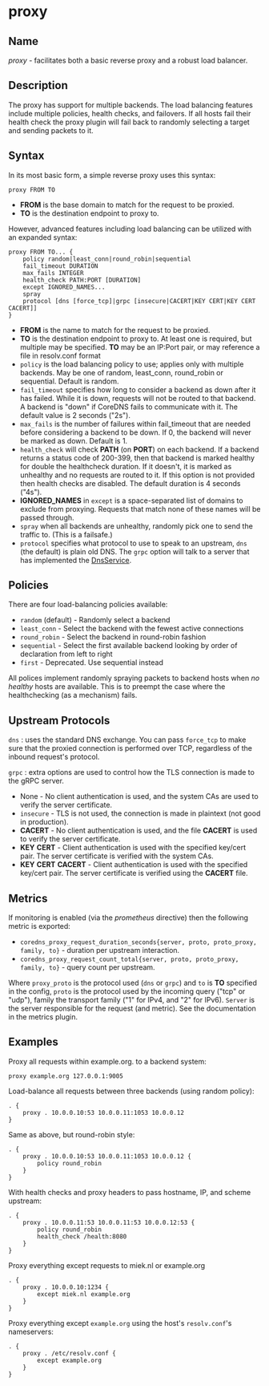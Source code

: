 # proxy

## Name

*proxy* - facilitates both a basic reverse proxy and a robust load balancer.

## Description

The proxy has support for multiple backends. The load balancing features include multiple policies,
health checks, and failovers. If all hosts fail their health check the proxy plugin will fail
back to randomly selecting a target and sending packets to it.

## Syntax

In its most basic form, a simple reverse proxy uses this syntax:

~~~
proxy FROM TO
~~~

* **FROM** is the base domain to match for the request to be proxied.
* **TO** is the destination endpoint to proxy to.

However, advanced features including load balancing can be utilized with an expanded syntax:

~~~
proxy FROM TO... {
    policy random|least_conn|round_robin|sequential
    fail_timeout DURATION
    max_fails INTEGER
    health_check PATH:PORT [DURATION]
    except IGNORED_NAMES...
    spray
    protocol [dns [force_tcp]|grpc [insecure|CACERT|KEY CERT|KEY CERT CACERT]]
}
~~~

* **FROM** is the name to match for the request to be proxied.
* **TO** is the destination endpoint to proxy to. At least one is required, but multiple may be
  specified. **TO** may be an IP:Port pair, or may reference a file in resolv.conf format
* `policy` is the load balancing policy to use; applies only with multiple backends. May be one of
  random, least_conn, round_robin or sequential. Default is random.
* `fail_timeout` specifies how long to consider a backend as down after it has failed. While it is
  down, requests will not be routed to that backend. A backend is "down" if CoreDNS fails to
  communicate with it. The default value is 2 seconds ("2s").
* `max_fails` is the number of failures within fail_timeout that are needed before considering
  a backend to be down. If 0, the backend will never be marked as down. Default is 1.
* `health_check` will check **PATH** (on **PORT**) on each backend. If a backend returns a status code of
  200-399, then that backend is marked healthy for double the healthcheck duration.  If it doesn't,
  it is marked as unhealthy and no requests are routed to it.  If this option is not provided then
  health checks are disabled.  The default duration is 4 seconds ("4s").
* **IGNORED_NAMES** in `except` is a space-separated list of domains to exclude from proxying.
  Requests that match none of these names will be passed through.
* `spray` when all backends are unhealthy, randomly pick one to send the traffic to. (This is
  a failsafe.)
* `protocol` specifies what protocol to use to speak to an upstream, `dns` (the default) is plain
  old DNS. The `grpc` option will talk to a server that has implemented
  the [DnsService](https://github.com/coredns/coredns/blob/master/pb/dns.proto).

## Policies

There are four load-balancing policies available:

* `random` (default) - Randomly select a backend
* `least_conn` - Select the backend with the fewest active connections
* `round_robin` - Select the backend in round-robin fashion
* `sequential` - Select the first available backend looking by order of declaration from left to right
* `first` - Deprecated.  Use sequential instead


All polices implement randomly spraying packets to backend hosts when *no healthy* hosts are
available. This is to preempt the case where the healthchecking (as a mechanism) fails.

## Upstream Protocols

`dns`
:   uses the standard DNS exchange. You can pass `force_tcp` to make sure that the proxied connection is performed
    over TCP, regardless of the inbound request's protocol.

`grpc`
:   extra options are used to control how the TLS connection is made to the gRPC server.

  * None - No client authentication is used, and the system CAs are used to verify the server certificate.
  * `insecure` - TLS is not used, the connection is made in plaintext (not good in production).
  * **CACERT** - No client authentication is used, and the file **CACERT** is used to verify the server certificate.
  * **KEY** **CERT** - Client authentication is used with the specified key/cert pair. The server
     certificate is verified with the system CAs.
  * **KEY** **CERT** **CACERT** - Client authentication is used with the specified key/cert pair. The
     server certificate is verified using the **CACERT** file.

## Metrics

If monitoring is enabled (via the *prometheus* directive) then the following metric is exported:

* `coredns_proxy_request_duration_seconds{server, proto, proto_proxy, family, to}` - duration per
  upstream interaction.
* `coredns_proxy_request_count_total{server, proto, proto_proxy, family, to}` - query count per
  upstream.

Where `proxy_proto` is the protocol used (`dns` or `grpc`) and `to` is **TO**
specified in the config, `proto` is the protocol used by the incoming query ("tcp" or "udp"), family
the transport family ("1" for IPv4, and "2" for IPv6). `Server` is the server responsible for the
request (and metric). See the documentation in the metrics plugin.

## Examples

Proxy all requests within example.org. to a backend system:

~~~
proxy example.org 127.0.0.1:9005
~~~

Load-balance all requests between three backends (using random policy):

~~~ corefile
. {
    proxy . 10.0.0.10:53 10.0.0.11:1053 10.0.0.12
}
~~~

Same as above, but round-robin style:

~~~ corefile
. {
    proxy . 10.0.0.10:53 10.0.0.11:1053 10.0.0.12 {
        policy round_robin
    }
}
~~~

With health checks and proxy headers to pass hostname, IP, and scheme upstream:

~~~ corefile
. {
    proxy . 10.0.0.11:53 10.0.0.11:53 10.0.0.12:53 {
        policy round_robin
        health_check /health:8080
    }
}
~~~

Proxy everything except requests to miek.nl or example.org

~~~
. {
    proxy . 10.0.0.10:1234 {
        except miek.nl example.org
    }
}
~~~

Proxy everything except `example.org` using the host's `resolv.conf`'s nameservers:

~~~ corefile
. {
    proxy . /etc/resolv.conf {
        except example.org
    }
}
~~~
